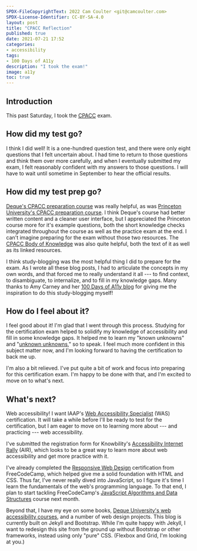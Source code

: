 ```yaml
---
SPDX-FileCopyrightText: 2022 Cam Coulter <git@camcoulter.com>
SPDX-License-Identifier: CC-BY-SA-4.0
layout: post
title: "CPACC Reflection"
published: true
date: 2021-07-21 17:52
categories:
- accessibility
tags:
- 100 Days of A11y
description: "I took the exam!"
image: a11y
toc: true
---
```


## Introduction

This past Saturday, I took the <a href="https://www.accessibilityassociation.org/cpacccertification"><abbr title="Certified Professional in Accessibility Core Competencies">CPACC</abbr></a> exam.

## How did my test go?

I think I did well! It is a one-hundred question test, and there were only eight questions that I felt uncertain about. I had time to return to those questions and think them over more carefully, and when I eventually submitted my exam, I felt reasonably confident with my answers to those questions. I will have to wait until sometime in September to hear the official results.

## How did my test prep go?

[Deque's CPACC preparation course](https://dequeuniversity.com/curriculum/courses/iaap-cpacc) was really helpful, as was [Princeton University's CPACC preparation course](https://iaap.edunext.io/courses/course-v1:IAAP+CPACC+2021/about). I think Deque's course had better written content and a cleaner user interface, but I appreciated the Princeton course more for it's example questions, both the short knowledge checks integrated throughout the course as well as the practice exam at the end. I can't imagine preparing for the exam without those two resources. The [CPACC Body of Knowledge](https://www.accessibilityassociation.org/files/IAAP_CPACC_BOK_FInal_2020(1).pdf) was also quite helpful, both the text of it as well as its linked resources.

I think study-blogging was the most helpful thing I did to prepare for the exam. As I wrote all these blog posts, I had to articulate the concepts in my own words, and that forced me to really understand it all --- to find context, to disambiguate, to internalize, and to fill in my knowledge gaps. Many thanks to Amy Carney and her [100 Days of A11y blog](https://100daysofa11y.com/) for giving me the inspiration to do this study-blogging myself!

## How do I feel about it?

I feel good about it! I'm glad that I went through this process. Studying for the certification exam helped to solidify my knowledge of accessibility and fill in some knowledge gaps. It helped me to learn my "known unknowns" and "[unknown unknowns](https://en.wikipedia.org/wiki/There_are_known_knowns)," so to speak. I feel much more confident in this subject matter now, and I'm looking forward to having the certification to back me up.

I'm also a bit relieved. I've put quite a bit of work and focus into preparing for this certification exam. I'm happy to be done with that, and I'm excited to move on to what's next.

## What's next?

Web accessibility! I want IAAP's [Web Accessibility Specialist](https://www.accessibilityassociation.org/wascertification) (WAS) certification. It will take a while before I'll be ready to test for the certification, but I am eager to move on to learning more about --- and practicing --- web accessibility.

I've submitted the registration form for Knowbility's [Accessibility Internet Rally](https://knowbility.org/programs/air) (AIR), which looks to be a great way to learn more about web accessibility and get more practice with it.

I've already completed the [Responsive Web Design](https://www.freecodecamp.org/learn/responsive-web-design/) certification from FreeCodeCamp, which helped give me a solid foundation with HTML and CSS. Thus far, I've never really dived into JavaScript, so I figure it's time I learn the fundamentals of the web's programming language. To that end, I plan to start tackling FreeCodeCamp's [JavaScript Algorithms and Data Structures](https://www.freecodecamp.org/learn/javascript-algorithms-and-data-structures/) course next month.

Beyond that, I have my eye on some books, [Deque University's web accessibility courses](https://dequeuniversity.com/curriculum/packages/web), and a number of web design projects. This blog is currently built on Jekyll and Bootstrap. While I'm quite happy with Jekyll, I want to redesign this site from the ground up without Bootstrap or other frameworks, instead using only "pure" CSS. (Flexbox and Grid, I'm looking at you.)
